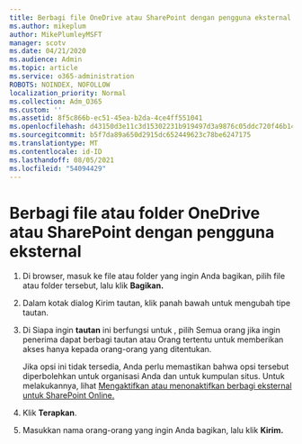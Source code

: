 ```yaml
---
title: Berbagi file OneDrive atau SharePoint dengan pengguna eksternal
ms.author: mikeplum
author: MikePlumleyMSFT
manager: scotv
ms.date: 04/21/2020
ms.audience: Admin
ms.topic: article
ms.service: o365-administration
ROBOTS: NOINDEX, NOFOLLOW
localization_priority: Normal
ms.collection: Adm_O365
ms.custom: ''
ms.assetid: 8f5c866b-ec51-45ea-b2da-4ce4ff551041
ms.openlocfilehash: d43150d3e11c3d15302231b919497d3a9876c05ddc720f46b1428d1f6f09eeb3
ms.sourcegitcommit: b5f7da89a650d2915dc652449623c78be6247175
ms.translationtype: MT
ms.contentlocale: id-ID
ms.lasthandoff: 08/05/2021
ms.locfileid: "54094429"
---
```

# <a name="share-a-onedrive-or-sharepoint-file-or-folder-with-external-users"></a>Berbagi file atau folder OneDrive atau SharePoint dengan pengguna eksternal

1. Di browser, masuk ke file atau folder yang ingin Anda bagikan, pilih file atau folder tersebut, lalu klik **Bagikan.**
    
2. Dalam kotak dialog Kirim tautan, klik panah bawah untuk mengubah tipe tautan.
    
3. Di Siapa ingin **tautan** ini berfungsi untuk ,  pilih Semua orang jika ingin penerima dapat  berbagi tautan atau Orang tertentu untuk memberikan akses hanya kepada orang-orang yang ditentukan. 
    
    Jika opsi ini tidak tersedia, Anda perlu memastikan bahwa opsi tersebut diperbolehkan untuk organisasi Anda dan untuk kumpulan situs. Untuk melakukannya, lihat [Mengaktifkan atau menonaktifkan berbagi eksternal untuk SharePoint Online.](https://go.microsoft.com/fwlink/?linkid=866426)
    
4. Klik **Terapkan**.
    
5. Masukkan nama orang-orang yang ingin Anda bagikan, lalu klik **Kirim.**
    

